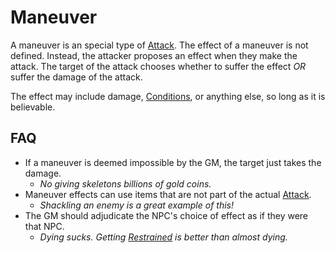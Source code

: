 # Maneuver

A maneuver is an special type of [Attack](Attack.md). The effect of a maneuver is not defined. Instead, the attacker proposes an effect when they make the attack. The target of the attack chooses whether to suffer the effect *OR* suffer the damage of the attack.

The effect may include damage, [Conditions](../Conditions/{Conditions}.md), or anything else, so long as it is believable.

## FAQ

- If a maneuver is deemed impossible by the GM, the target just takes the damage.
	- *No giving skeletons billions of gold coins.*
- Maneuver effects can use items that are not part of the actual [Attack](Attack.md).
	- *Shackling an enemy is a great example of this!*
- The GM should adjudicate the NPC's choice of effect as if they were that NPC.
	- *Dying sucks. Getting [Restrained](../Conditions/Restrained.md) is better than almost dying.*
